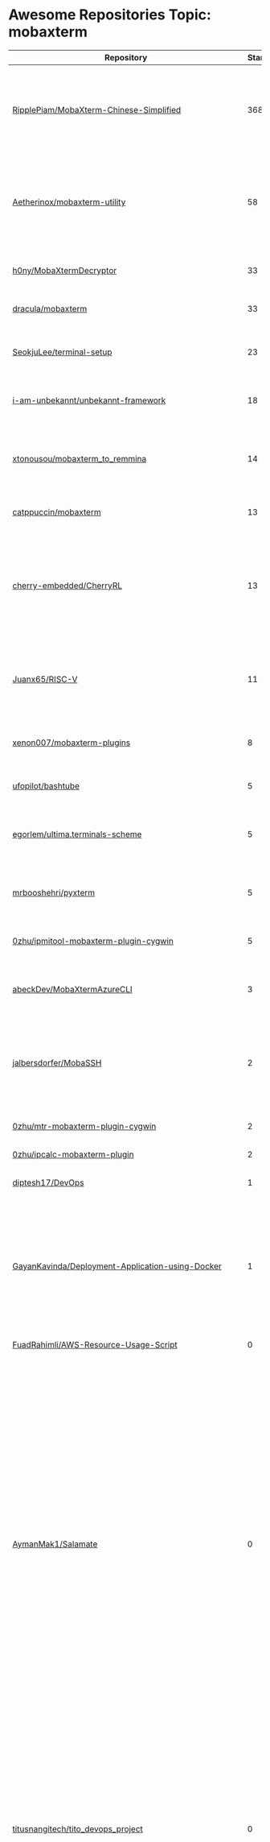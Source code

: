 # Awesome Repositories Topic: mobaxterm
 | Repository | Stars | Forks | Description |
---|---|---|----------------|
| [RipplePiam/MobaXterm-Chinese-Simplified](https://github.com/RipplePiam/MobaXterm-Chinese-Simplified) | 3685 | 275 | 📝: MobaXterm 简体中文汉化版🌏🖥🖥🖥 【💌慢工精心制作，"提示"也汉化💻】 【😍控件布局精细调整】 |
| [Aetherinox/mobaxterm-utility](https://github.com/Aetherinox/mobaxterm-utility) | 58 | 9 | 📝: A C# utility for Moba. It is to be utilized for demonstrational and educational purposes related to bettering software.  |
| [h0ny/MobaXtermDecryptor](https://github.com/h0ny/MobaXtermDecryptor) | 33 | 3 | 📝: A simple MobaXterm password extraction tool. |
| [dracula/mobaxterm](https://github.com/dracula/mobaxterm) | 33 | 5 | 📝: 🧛🏻‍♂️ Dark theme for MobaXterm |
| [SeokjuLee/terminal-setup](https://github.com/SeokjuLee/terminal-setup) | 23 | 2 | 📝: Default settings for MobaXterm, tmux, XServer, SSH, caja, etc. |
| [i-am-unbekannt/unbekannt-framework](https://github.com/i-am-unbekannt/unbekannt-framework) | 18 | 3 | 📝: A Hacking and Pentesting Tool for Windows |
| [xtonousou/mobaxterm_to_remmina](https://github.com/xtonousou/mobaxterm_to_remmina) | 14 | 2 | 📝: Tool to convert MobaXterm sessions to Remmina profiles with passwords |
| [catppuccin/mobaxterm](https://github.com/catppuccin/mobaxterm) | 13 | 2 | 📝: 🎲 Soothing pastel theme for MobaXterm |
| [cherry-embedded/CherryRL](https://github.com/cherry-embedded/CherryRL) | 13 | 0 | 📝: CherryReadLine is a tiny designed readline and libedit replacement specifically for deeply embedded applications. |
| [Juanx65/RISC-V](https://github.com/Juanx65/RISC-V) | 11 | 5 | 📝: Tests for the design flow with Synopsys tools for the implementation of a RISC-V processor. |
| [xenon007/mobaxterm-plugins](https://github.com/xenon007/mobaxterm-plugins) | 8 | 3 | 📝: MobaXterm Tested Plugins for admins, devops, dba and forensics |
| [ufopilot/bashtube](https://github.com/ufopilot/bashtube) | 5 | 0 | 📝: Youtube from the Command Line |
| [egorlem/ultima.terminals-scheme](https://github.com/egorlem/ultima.terminals-scheme) | 5 | 2 | 📝: Color scheme for all the most popular terminal emulators |
| [mrbooshehri/pyxterm](https://github.com/mrbooshehri/pyxterm) | 5 | 4 | 📝: Convert mobaxterm to windterm, remmina, and ssh_config files. |
| [0zhu/ipmitool-mobaxterm-plugin-cygwin](https://github.com/0zhu/ipmitool-mobaxterm-plugin-cygwin) | 5 | 0 | 📝: IPMItool plugin for MobaXterm and Cygwin |
| [abeckDev/MobaXtermAzureCLI](https://github.com/abeckDev/MobaXtermAzureCLI) | 3 | 1 | 📝: A simple wrapper for integrating AzureCLI in MobaXterm |
| [jalbersdorfer/MobaSSH](https://github.com/jalbersdorfer/MobaSSH) | 2 | 0 | 📝: Start (multiple) SSH Sessions in MobaXterm from Commandline and optionally run an initial command. |
| [0zhu/mtr-mobaxterm-plugin-cygwin](https://github.com/0zhu/mtr-mobaxterm-plugin-cygwin) | 2 | 0 | 📝: MTR plugin for MobaXterm and Cygwin |
| [0zhu/ipcalc-mobaxterm-plugin](https://github.com/0zhu/ipcalc-mobaxterm-plugin) | 2 | 0 | 📝: ipcalc plugin for MobaXterm |
| [diptesh17/DevOps](https://github.com/diptesh17/DevOps) | 1 | 0 | 📝: My DevOps Learning & Projects |
| [GayanKavinda/Deployment-Application-using-Docker](https://github.com/GayanKavinda/Deployment-Application-using-Docker) | 1 | 1 | 📝: This Assignment main task is develop the application and deploy with docker. Using 3-tier Architecture for this project and application logic can auto scaled. |
| [FuadRahimli/AWS-Resource-Usage-Script](https://github.com/FuadRahimli/AWS-Resource-Usage-Script) | 0 | 0 | 📝: No description |
| [AymanMak1/Salamate](https://github.com/AymanMak1/Salamate) | 0 | 0 | 📝: Api-based web application that allows the administrators to manage users, diseases, vaccines, as well as travel notices and global diseases news using a public internal REST API of the Salamate site, and allows the different users to manage their trips while remaining safe because they will be notified by the diseases that they have in their destinations in order to take precautions before the trip’s date of departure and this will be done by completing the recommended vaccines and browsing travel notices. |
| [titusnangitech/tito_devops_project](https://github.com/titusnangitech/tito_devops_project) | 0 | 0 | 📝: Established a highly efficient CI/CD pipeline for GitHub repositories using a DevOps approach. Leveraged a curated set of tools including AWS, Terraform, Ansible, Jenkins, Docker, JFrog Artifactory, SonarQube, Kubernetes, and Maven |
| [hey-its-d2t2/Futureintern_JD_4](https://github.com/hey-its-d2t2/Futureintern_JD_4) | 0 | 0 | 📝: Snake Game is a classic arcade game implemented as part of Task 4 of my internship with Future Intern. The game features a simple yet engaging gameplay experience where players control a snake that grows longer as it consumes food items. The game provides a visually appealing interface and interactive elements, making it suitable for both casual an |
| [titusnangitech/Client-Server-architecture-implemantation-using-MySql](https://github.com/titusnangitech/Client-Server-architecture-implemantation-using-MySql) | 0 | 0 | 📝: Implementing a Client-Server Architecture using MySQL Database Management System (DBMS) |
| [pn3425/Create-and-Host-a-Wordpress-Website-on-AWS-EC2](https://github.com/pn3425/Create-and-Host-a-Wordpress-Website-on-AWS-EC2) | 0 | 0 | 📝: Creating a virtual machine on EC2, installing and configuring a web server and a database management system, and then installing WordPress. |
| [Komari-Koshigaya/general-command](https://github.com/Komari-Koshigaya/general-command) | 0 | 0 | 📝: Some general commands and usages about git 、docker、linux and so on. |
| [0hr1/Iterm2_To_Moba](https://github.com/0hr1/Iterm2_To_Moba) | 0 | 0 | 📝: Script for converting Iterm2 colorschemes to MobaXterm colorschemes |
| [0SliverBullet/CS329-Machine-Learning-H-Final-Project-Shift-Step-Focal-Loss-in-Object-Detection](https://github.com/0SliverBullet/CS329-Machine-Learning-H-Final-Project-Shift-Step-Focal-Loss-in-Object-Detection) | 0 | 0 | 📝: (MMDetection) (95/100, 93/100) This repository is for SUSTech CS329 Machine Learning (H) Final Project: Shift Step Focal Loss in Object Detection, 2023 Fall. |
| [hey-its-d2t2/Futureintern_JD_3](https://github.com/hey-its-d2t2/Futureintern_JD_3) | 0 | 0 | 📝: Tic-Tac-Toe is a classic game implemented using Java Spring Boot for the backend and Thymeleaf, HTML, and CSS for the frontend. The application allows users to play Tic-Tac-Toe against either another player or a computer. |
| [asadprodhan/How_to_connect_to_Pawsey_nimbus_instance](https://github.com/asadprodhan/How_to_connect_to_Pawsey_nimbus_instance) | 0 | 0 | 📝: Nimbus Instance |
| [villeneuve12/GPA788---Projet-de-session](https://github.com/villeneuve12/GPA788---Projet-de-session) | 0 | 0 | 📝: Répertoire de tous les codes utilisés dans le cadre du cours de GPA788. Équipe composée de Régis Villeneuve et Mathieu Bapst. ÉTS Hiver 2019 |
| [0zhu/kubectl-mobaxterm-plugin-cygwin](https://github.com/0zhu/kubectl-mobaxterm-plugin-cygwin) | 0 | 0 | 📝: No description |
| [hey-its-d2t2/Futureintern_JD_5](https://github.com/hey-its-d2t2/Futureintern_JD_5) | 0 | 0 | 📝: Password Generator is a web application designed as part of Task 5 for my Future Intern internship. This project focuses on creating a versatile and user-friendly tool for generating strong, secure passwords. The application features customizable options and real-time validation, aiming to enhance security and user experience. |
